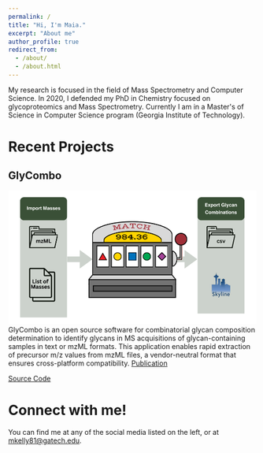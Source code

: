```yaml
---
permalink: /
title: "Hi, I'm Maia."
excerpt: "About me"
author_profile: true
redirect_from: 
  - /about/
  - /about.html
---
```


My research is focused in the field of Mass Spectrometry and Computer Science. In 2020, I defended my PhD in Chemistry focused on glycoproteomics and Mass Spectrometry. Currently I am in a Master's of Science in Computer Science program (Georgia Institute of Technology).

Recent Projects
=====
## GlyCombo
![Screenshot](/images/GlyCombo.png)
GlyCombo is an open source software for combinatorial glycan composition determination to identify glycans in MS acquisitions of glycan-containing samples in text or mzML formats. This application enables rapid extraction of precursor m/z values from mzML files, a vendor-neutral format that ensures cross-platform compatibility.
[Publication](https://pubs.acs.org/doi/10.1021/jasms.4c00188)

[Source Code](https://github.com/Protea-Glycosciences/GlyCombo)

Connect with me!
======
You can find me at any of the social media listed on the left, or at mkelly81@gatech.edu. 


